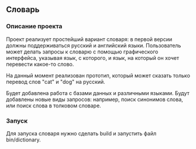 ## Словарь

### Описание проекта

Проект реализует простейший вариант словаря: в первой версии должны
поддерживаться русский и английский языки. Пользователь может делать запросы к
словарю с помощью графического интерфейса, указывая язык, с которого, и язык, на
который он хочет перевести какое-то слово.

На данный момент реализован прототип, который может сказать только перевод слов
"cat" и "dog" на русский.

Будет добавлена работа с базами данных и различными языками.
Будут добавлены новые виды запросов: например, поиск синонимов слова, или поиск слова
в толковом словаре.

### Запуск

Для запуска словаря нужно сделать build и запустить файл bin/dictionary.
